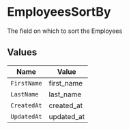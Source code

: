 # EmployeesSortBy

The field on which to sort the Employees


## Values

| Name        | Value       |
| ----------- | ----------- |
| `FirstName` | first_name  |
| `LastName`  | last_name   |
| `CreatedAt` | created_at  |
| `UpdatedAt` | updated_at  |